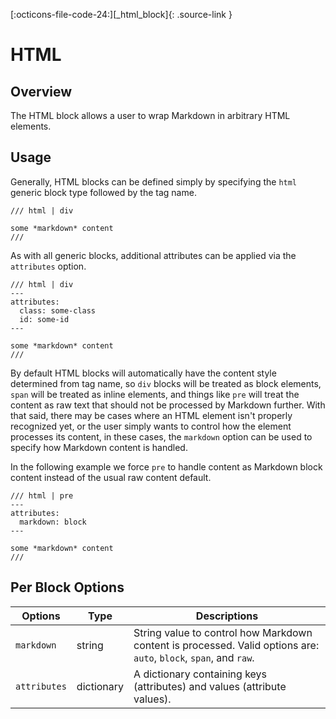 [:octicons-file-code-24:][_html_block]{: .source-link }

# HTML

## Overview

The HTML block allows a user to wrap Markdown in arbitrary HTML elements.

## Usage

Generally, HTML blocks can be defined simply by specifying the `html` generic block type followed by the tag name.

```
/// html | div

some *markdown* content
///
```

As with all generic blocks, additional attributes can be applied via the `attributes` option.

```
/// html | div
---
attributes:
  class: some-class
  id: some-id
---

some *markdown* content
///
```

By default HTML blocks will automatically have the content style determined from tag name, so `div` blocks will be
treated as block elements, `span` will be treated as inline elements, and things like `pre` will treat the content as
raw text that should not be processed by Markdown further. With that said, there may be cases where an HTML element
isn't properly recognized yet, or the user simply wants to control how the element processes its content, in these
cases, the `markdown` option can be used to specify how Markdown content is handled.

In the following example we force `pre` to handle content as Markdown block content instead of the usual raw content
default.

```
/// html | pre
---
attributes:
  markdown: block
---

some *markdown* content
///
```

## Per Block Options

Options      | Type       | Descriptions
------------ | ---------- | ------------
`markdown`   | string     | String value to control how Markdown content is processed. Valid options are: `auto`, `block`, `span`, and `raw`.
`attributes` | dictionary | A dictionary containing keys (attributes) and values (attribute values).
